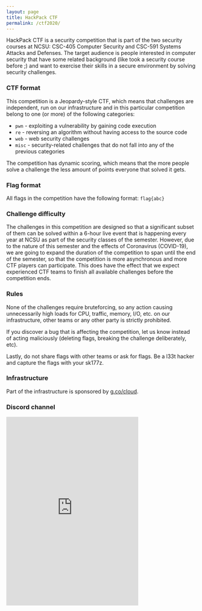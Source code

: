 ```yaml
---
layout: page
title: HackPack CTF
permalink: /ctf2020/
---
```


HackPack CTF is a security competition that is part of the two security courses at NCSU: CSC-405 Computer Security and CSC-591 Systems Attacks and Defenses. The target audience is people interested in computer security that have some related background (like took a security course before ;) and want to exercise their skills in a secure environment by solving security challenges.

### CTF format

This competition is a Jeopardy-style CTF, which means that challenges are independent, run on our infrastructure and in this particular competition belong to one (or more) of the following categories:

  * `pwn` - exploiting a vulnerability by gaining code execution
  * `re` - reversing an algorithm without having access to the source code
  * `web` - web security challenges
  * `misc` - security-related challenges that do not fall into any of the previous categories

The competition has dynamic scoring, which means that the more people solve a challenge the less amount of points everyone that solved it gets.

### Flag format

All flags in the competition have the following format: `flag{abc}`

### Challenge difficulty

The challenges in this competition are designed so that a significant subset of them can be solved within a 6-hour live event that is happening every year at NCSU as part of the security classes of the semester. However, due to the nature of this semester and the effects of Coronavirus (COVID-19), we are going to expand the duration of the competition to span until the end of the semester, so that the competition is more asynchronous and more CTF players can participate. This does have the effect that we expect experienced CTF teams to finish all available challenges before the competition ends.

### Rules

None of the challenges require bruteforcing, so any action causing unnecessarily high loads for CPU, traffic, memory, I/O, etc. on our infrastructure, other teams or any other party is strictly prohibited. 

If you discover a bug that is affecting the competition, let us know instead of acting maliciously (deleting flags, breaking the challenge deliberately, etc).

Lastly, do not share flags with other teams or ask for flags. Be a l33t hacker and capture the flags with your sk177z.

### Infrastructure

Part of the infrastructure is sponsored by [g.co/cloud](https://g.co/cloud).

### Discord channel

<iframe src="https://discordapp.com/widget?id=699987550617731102&theme=dark" width="350" height="500" allowtransparency="true" frameborder="0"></iframe>